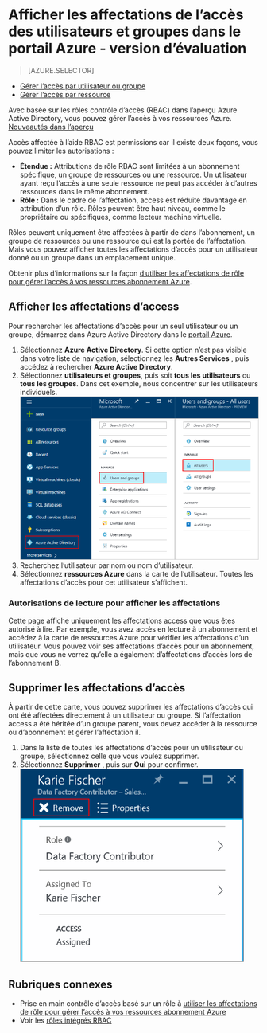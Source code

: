 <properties
    pageTitle="Afficher les affectations access Azure | Microsoft Azure"
    description="Afficher et gérer toutes les affectations de contrôle d’accès basé sur un rôle pour un utilisateur ou un groupe dans le portail Azure"
    services="active-directory"
    documentationCenter=""
    authors="kgremban"
    manager="femila"
    editor="jeffsta"/>

<tags
    ms.service="active-directory"
    ms.devlang="na"
    ms.topic="article"
    ms.tgt_pltfrm="na"
    ms.workload="identity"
    ms.date="10/10/2016"
    ms.author="kgremban"/>

# <a name="view-access-assignments-for-users-and-groups-in-the-azure-portal---public-preview"></a>Afficher les affectations de l’accès des utilisateurs et groupes dans le portail Azure - version d’évaluation

> [AZURE.SELECTOR]
- [Gérer l’accès par utilisateur ou groupe](role-based-access-control-manage-assignments.md)
- [Gérer l’accès par ressource](role-based-access-control-configure.md)

Avec basée sur les rôles contrôle d’accès (RBAC) dans l’aperçu Azure Active Directory, vous pouvez gérer l’accès à vos ressources Azure. [Nouveautés dans l’aperçu](active-directory-preview-explainer.md)

Accès affectée à l’aide RBAC est permissions car il existe deux façons, vous pouvez limiter les autorisations :

- **Étendue :** Attributions de rôle RBAC sont limitées à un abonnement spécifique, un groupe de ressources ou une ressource. Un utilisateur ayant reçu l’accès à une seule ressource ne peut pas accéder à d’autres ressources dans le même abonnement.
- **Rôle :** Dans le cadre de l’affectation, access est réduite davantage en attribution d’un rôle. Rôles peuvent être haut niveau, comme le propriétaire ou spécifiques, comme lecteur machine virtuelle.

Rôles peuvent uniquement être affectées à partir de dans l’abonnement, un groupe de ressources ou une ressource qui est la portée de l’affectation. Mais vous pouvez afficher toutes les affectations d’accès pour un utilisateur donné ou un groupe dans un emplacement unique.

Obtenir plus d’informations sur la façon [d’utiliser les affectations de rôle pour gérer l’accès à vos ressources abonnement Azure](role-based-access-control-configure.md).

##  <a name="view-access-assignments"></a>Afficher les affectations d’access

Pour rechercher les affectations d’accès pour un seul utilisateur ou un groupe, démarrez dans Azure Active Directory dans le [portail Azure](http://portal.azure.com).

1. Sélectionnez **Azure Active Directory**. Si cette option n’est pas visible dans votre liste de navigation, sélectionnez les **Autres Services** , puis accédez à rechercher **Azure Active Directory**.
2. Sélectionnez **utilisateurs et groupes**, puis soit **tous les utilisateurs** ou **tous les groupes**. Dans cet exemple, nous concentrer sur les utilisateurs individuels.
    ![Gérer les utilisateurs et groupes dans Azure Active Directory - capture d’écran](./media/role-based-access-control-manage-assignments/rbac_users_groups.png)
3. Recherchez l’utilisateur par nom ou nom d’utilisateur.
4. Sélectionnez **ressources Azure** dans la carte de l’utilisateur. Toutes les affectations d’accès pour cet utilisateur s’affichent.

### <a name="read-permissions-to-view-assignments"></a>Autorisations de lecture pour afficher les affectations

Cette page affiche uniquement les affectations access que vous êtes autorisé à lire. Par exemple, vous avez accès en lecture à un abonnement et accédez à la carte de ressources Azure pour vérifier les affectations d’un utilisateur. Vous pouvez voir ses affectations d’accès pour un abonnement, mais que vous ne verrez qu’elle a également d’affectations d’accès lors de l’abonnement B.

## <a name="delete-access-assignments"></a>Supprimer les affectations d’accès

À partir de cette carte, vous pouvez supprimer les affectations d’accès qui ont été affectées directement à un utilisateur ou groupe. Si l’affectation access a été héritée d’un groupe parent, vous devez accéder à la ressource ou d’abonnement et gérer l’affectation il.

1. Dans la liste de toutes les affectations d’accès pour un utilisateur ou groupe, sélectionnez celle que vous voulez supprimer.
2. Sélectionnez **Supprimer** , puis sur **Oui** pour confirmer.
    ![Supprimer l’accès affectation - capture d’écran](./media/role-based-access-control-manage-assignments/delete_assignment.png)

## <a name="related-topics"></a>Rubriques connexes

- Prise en main contrôle d’accès basé sur un rôle à [utiliser les affectations de rôle pour gérer l’accès à vos ressources abonnement Azure](role-based-access-control-configure.md)
- Voir les [rôles intégrés RBAC](role-based-access-built-in-roles.md)
